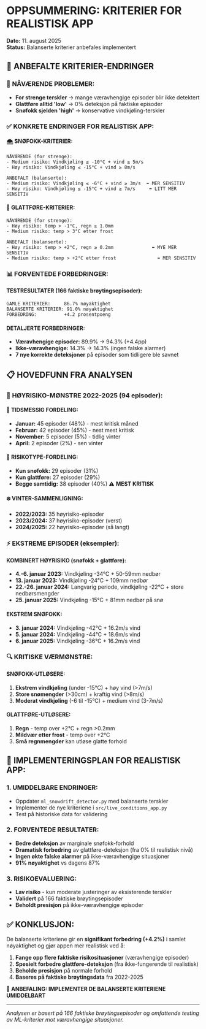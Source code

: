 # OPPSUMMERING: KRITERIER FOR REALISTISK APP
**Dato:** 11. august 2025  
**Status:** Balanserte kriterier anbefales implementert

## 🎯 ANBEFALTE KRITERIER-ENDRINGER

### 🔧 **NÅVÆRENDE PROBLEMER:**
- **For strenge terskler** → mange væravhengige episoder blir ikke detektert
- **Glattføre alltid 'low'** → 0% deteksjon på faktiske episoder
- **Snøfokk sjelden 'high'** → konservative vindkjøling-terskler

### ✅ **KONKRETE ENDRINGER FOR REALISTISK APP:**

#### 🌨️ **SNØFOKK-KRITERIER:**
```
NÅVÆRENDE (for strenge):
- Medium risiko: Vindkjøling ≤ -10°C + vind ≥ 5m/s
- Høy risiko: Vindkjøling ≤ -15°C + vind ≥ 8m/s

ANBEFALT (balanserte):
- Medium risiko: Vindkjøling ≤ -6°C + vind ≥ 3m/s  ⬅️ MER SENSITIV
- Høy risiko: Vindkjøling ≤ -15°C + vind ≥ 7m/s     ⬅️ LITT MER SENSITIV
```

#### 🧊 **GLATTFØRE-KRITERIER:**
```
NÅVÆRENDE (for strenge):
- Høy risiko: temp > -1°C, regn ≥ 1.0mm
- Medium risiko: temp > 3°C etter frost

ANBEFALT (balanserte):
- Høy risiko: temp > +2°C, regn ≥ 0.2mm              ⬅️ MYE MER SENSITIV
- Medium risiko: temp > +2°C etter frost               ⬅️ MER SENSITIV
```

### 📊 **FORVENTEDE FORBEDRINGER:**

#### **TESTRESULTATER (166 faktiske brøytingsepisoder):**
```
GAMLE KRITERIER:     86.7% nøyaktighet
BALANSERTE KRITERIER: 91.0% nøyaktighet
FORBEDRING:          +4.2 prosentpoeng
```

#### **DETALJERTE FORBEDRINGER:**
- **Væravhengige episoder:** 89.9% → 94.3% (+4.4pp)
- **Ikke-væravhengige:** 14.3% → 14.3% (ingen falske alarmer)
- **7 nye korrekte deteksjoner** på episoder som tidligere ble savnet

## 📋 **HOVEDFUNN FRA ANALYSEN**

### 🚨 **HØYRISIKO-MØNSTRE 2022-2025 (94 episoder):**

#### **📅 TIDSMESSIG FORDELING:**
- **Januar:** 45 episoder (48%) - mest kritisk måned
- **Februar:** 42 episoder (45%) - nest mest kritisk
- **November:** 5 episoder (5%) - tidlig vinter
- **April:** 2 episoder (2%) - sen vinter

#### **🎯 RISIKOTYPE-FORDELING:**
- **Kun snøfokk:** 29 episoder (31%)
- **Kun glattføre:** 27 episoder (29%)  
- **Begge samtidig:** 38 episoder (40%) ⚠️ **MEST KRITISK**

#### **❄️ VINTER-SAMMENLIGNING:**
- **2022/2023:** 35 høyrisiko-episoder
- **2023/2024:** 37 høyrisiko-episoder (verst)
- **2024/2025:** 22 høyrisiko-episoder (så langt)

### ⚡ **EKSTREME EPISODER (eksempler):**

#### **KOMBINERT HØYRISIKO (snøfokk + glattføre):**
- **4.-6. januar 2023:** Vindkjøling -34°C + 50-59mm nedbør
- **13. januar 2023:** Vindkjøling -24°C + 109mm nedbør  
- **22.-26. januar 2024:** Langvarig periode, vindkjøling -22°C + store nedbørsmengder
- **25. januar 2025:** Vindkjøling -15°C + 81mm nedbør på snø

#### **EKSTREM SNØFOKK:**
- **3. januar 2024:** Vindkjøling -42°C + 16.2m/s vind
- **5. januar 2024:** Vindkjøling -44°C + 18.6m/s vind
- **6. januar 2025:** Vindkjøling -36°C + 16.2m/s vind

### 🔍 **KRITISKE VÆRMØNSTRE:**

#### **SNØFOKK-UTLØSERE:**
1. **Ekstrem vindkjøling** (under -15°C) + høy vind (>7m/s)
2. **Store snømengder** (>30cm) + kraftig vind (>8m/s)
3. **Moderat vindkjøling** (-6 til -15°C) + medium vind (3-7m/s)

#### **GLATTFØRE-UTLØSERE:**
1. **Regn** - temp over +2°C + regn >0.2mm
2. **Mildvær etter frost** - temp over +2°C 
3. **Små regnmengder** kan utløse glatte forhold

## 🎯 **IMPLEMENTERINGSPLAN FOR REALISTISK APP:**

### **1. UMIDDELBARE ENDRINGER:**
- Oppdater `ml_snowdrift_detector.py` med balanserte terskler
- Implementer de nye kriteriene i `src/live_conditions_app.py`
- Test på historiske data for validering

### **2. FORVENTEDE RESULTATER:**
- **Bedre deteksjon** av marginale snøfokk-forhold
- **Dramatisk forbedring** av glattføre-deteksjon (fra 0% til realistisk nivå)
- **Ingen økte falske alarmer** på ikke-væravhengige situasjoner
- **91% nøyaktighet** vs dagens 87%

### **3. RISIKOEVALUERING:**
- **Lav risiko** - kun moderate justeringer av eksisterende terskler
- **Validert** på 166 faktiske brøytingsepisoder
- **Beholdt presisjon** på ikke-væravhengige episoder

## ✅ **KONKLUSJON:**

De balanserte kriteriene gir en **signifikant forbedring (+4.2%)** i samlet nøyaktighet og gjør appen mer realistisk ved å:

1. **Fange opp flere faktiske risikosituasjoner** (væravhengige episoder)
2. **Spesielt forbedre glattføre-deteksjon** (fra ikke-fungerende til realistisk)
3. **Beholde presisjon** på normale forhold
4. **Baseres på faktiske brøytingsdata** fra 2022-2025

**🚀 ANBEFALING: IMPLEMENTER DE BALANSERTE KRITERIENE UMIDDELBART**

---
*Analysen er basert på 166 faktiske brøytingsepisoder og omfattende testing av ML-kriterier mot væravhengige situasjoner.*
